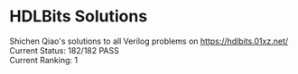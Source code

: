 # HDLBits Solutions
Shichen Qiao's solutions to all Verilog problems on https://hdlbits.01xz.net/ </br>
Current Status: 182/182 PASS </br>
Current Ranking: 1
